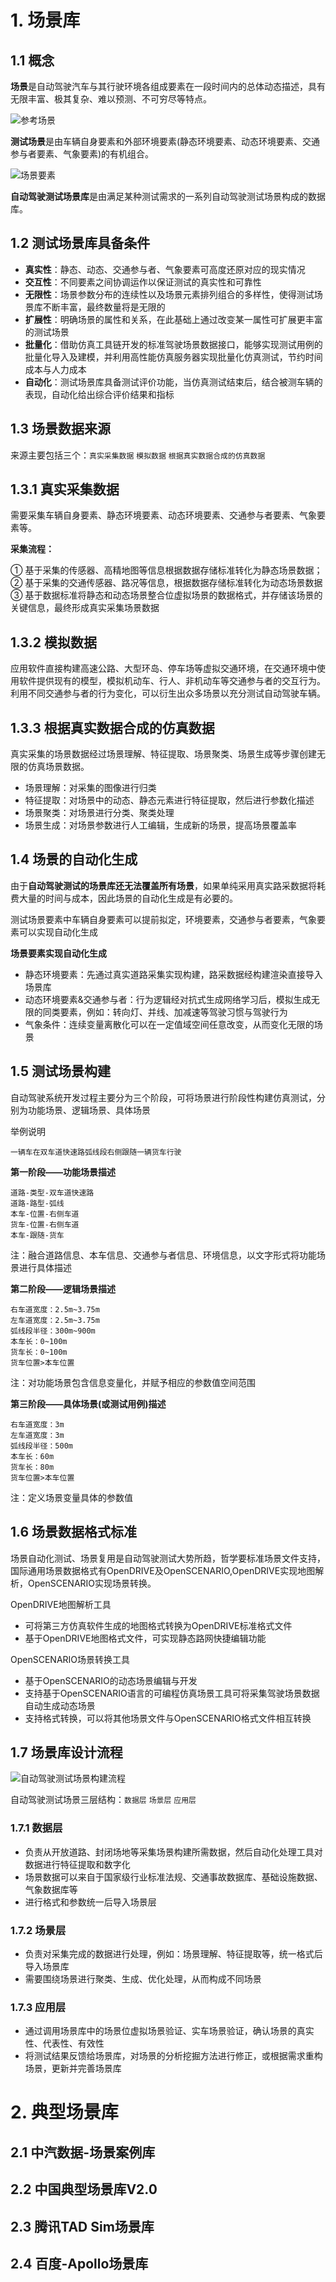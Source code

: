 # 1. 场景库

## 1.1 概念

**场景**是自动驾驶汽车与其行驶环境各组成要素在一段时间内的总体动态描述，具有无限丰富、极其复杂、难以预测、不可穷尽等特点。

![参考场景](/image/ref_scene.png)

**测试场景**是由车辆自身要素和外部环境要素(静态环境要素、动态环境要素、交通参与者要素、气象要素)的有机组合。

![场景要素](/image/scene_features.png)

**自动驾驶测试场景库**是由满足某种测试需求的一系列自动驾驶测试场景构成的数据库。



## 1.2 测试场景库具备条件

- **真实性**：静态、动态、交通参与者、气象要素可高度还原对应的现实情况
- **交互性**：不同要素之间协调运作以保证测试的真实性和可靠性
- **无限性**：场景参数分布的连续性以及场景元素排列组合的多样性，使得测试场景库不断丰富，最终数量将是无限的
- **扩展性**：明确场景的属性和关系，在此基础上通过改变某一属性可扩展更丰富的测试场景
- **批量化**：借助仿真工具链开发的标准驾驶场景数据接口，能够实现测试用例的批量化导入及建模，并利用高性能仿真服务器实现批量化仿真测试，节约时间成本与人力成本
- **自动化**：测试场景库具备测试评价功能，当仿真测试结束后，结合被测车辆的表现，自动化给出综合评价结果和指标

## 1.3 场景数据来源

来源主要包括三个：`真实采集数据` `模拟数据` `根据真实数据合成的仿真数据`

## 1.3.1 真实采集数据

需要采集车辆自身要素、静态环境要素、动态环境要素、交通参与者要素、气象要素等。

**采集流程：**

① 基于采集的传感器、高精地图等信息根据数据存储标准转化为静态场景数据；
② 基于采集的交通传感器、路况等信息，根据数据存储标准转化为动态场景数据
③ 基于数据标准将静态和动态场景整合位虚拟场景的数据格式，并存储该场景的关键信息，最终形成真实采集场景数据

## 1.3.2 模拟数据

应用软件直接构建高速公路、大型环岛、停车场等虚拟交通环境，在交通环境中使用软件提供现有的模型，模拟机动车、行人、非机动车等交通参与者的交互行为。利用不同交通参与者的行为变化，可以衍生出众多场景以充分测试自动驾驶车辆。

## 1.3.3 根据真实数据合成的仿真数据

真实采集的场景数据经过场景理解、特征提取、场景聚类、场景生成等步骤创建无限的仿真场景数据。

- 场景理解：对采集的图像进行归类
- 特征提取：对场景中的动态、静态元素进行特征提取，然后进行参数化描述
- 场景聚类：对场景进行分类、聚类处理
- 场景生成：对场景参数进行人工编辑，生成新的场景，提高场景覆盖率

## 1.4 场景的自动化生成

由于**自动驾驶测试的场景库还无法覆盖所有场景**，如果单纯采用真实路采数据将耗费大量的时间与成本，因此场景的自动化生成是有必要的。

测试场景要素中车辆自身要素可以提前拟定，环境要素，交通参与者要素，气象要素可以实现自动化生成

**场景要素实现自动化生成**

- 静态环境要素：先通过真实道路采集实现构建，路采数据经构建渲染直接导入场景库
- 动态环境要素&交通参与者：行为逻辑经对抗式生成网络学习后，模拟生成无限的同类要素，例如：转向灯、并线、加减速等驾驶习惯与驾驶行为
- 气象条件：连续变量离散化可以在一定值域空间任意改变，从而变化无限的场景


## 1.5 测试场景构建

自动驾驶系统开发过程主要分为三个阶段，可将场景进行阶段性构建仿真测试，分别为功能场景、逻辑场景、具体场景

举例说明
```
一辆车在双车道快速路弧线段右侧跟随一辆货车行驶
```

**第一阶段——功能场景描述**

```
道路-类型-双车道快速路
道路-路型-弧线
本车-位置-右侧车道
货车-位置-右侧车道
本车-跟随-货车
```
注：融合道路信息、本车信息、交通参与者信息、环境信息，以文字形式将功能场景进行具体描述

**第二阶段——逻辑场景描述**

```
右车道宽度：2.5m~3.75m
左车道宽度：2.5m~3.75m
弧线段半径：300m~900m
本车长：0~100m
货车长：0~100m
货车位置>本车位置
```
注：对功能场景包含信息变量化，并赋予相应的参数值空间范围

**第三阶段——具体场景(或测试用例)描述**

```
右车道宽度：3m
左车道宽度：3m
弧线段半径：500m
本车长：60m
货车长：80m
货车位置>本车位置
```
注：定义场景变量具体的参数值

## 1.6 场景数据格式标准 

场景自动化测试、场景复用是自动驾驶测试大势所趋，哲学要标准场景文件支持，国际通用场景数据格式有OpenDRIVE及OpenSCENARIO,OpenDRIVE实现地图解析，OpenSCENARIO实现场景转换。

OpenDRIVE地图解析工具

- 可将第三方仿真软件生成的地图格式转换为OpenDRIVE标准格式文件
- 基于OpenDRIVE地图格式文件，可实现静态路网快捷编辑功能

OpenSCENARIO场景转换工具

- 基于OpenSCENARIO的动态场景编辑与开发
- 支持基于OpenSCENARIO语言的可编程仿真场景工具可将采集驾驶场景数据自动生成动态场景
- 支持格式转换，可以将其他场景文件与OpenSCENARIO格式文件相互转换

## 1.7 场景库设计流程

![自动驾驶测试场景构建流程](/image/autopilot_test_scene_lib_design_process.png)

自动驾驶测试场景三层结构：`数据层` `场景层` `应用层`

### 1.7.1 数据层

- 负责从开放道路、封闭场地等采集场景构建所需数据，然后自动化处理工具对数据进行特征提取和数字化
- 场景数据可以来自于国家级行业标准法规、交通事故数据库、基础设施数据、气象数据库等
- 进行格式和参数统一后导入场景层

### 1.7.2 场景层

- 负责对采集完成的数据进行处理，例如：场景理解、特征提取等，统一格式后导入场景库
- 需要围绕场景进行聚类、生成、优化处理，从而构成不同场景

### 1.7.3 应用层

- 通过调用场景库中的场景位虚拟场景验证、实车场景验证，确认场景的真实性、代表性、有效性
- 将测试结果反馈给场景库，对场景的分析挖掘方法进行修正，或根据需求重构场景，更新并完善场景库


# 2. 典型场景库



## 2.1 中汽数据-场景案例库


## 2.2 中国典型场景库V2.0

## 2.3 腾讯TAD Sim场景库

## 2.4 百度-Apollo场景库


